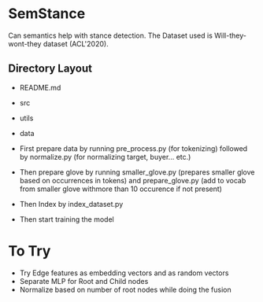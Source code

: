# SemStance

Can semantics help with stance detection.
The Dataset used is Will-they-wont-they dataset (ACL'2020).

## Directory Layout

- README.md
- src
- utils
- data


- First prepare data by running pre_process.py (for tokenizing) followed by normalize.py (for normalizing target, buyer... etc.)
- Then prepare glove by running smaller_glove.py (prepares smaller glove based on occurrences in tokens) and prepare_glove.py (add to vocab from smaller glove withmore than 10 occurence if not present)
- Then Index by index_dataset.py

- Then start training the model


# To Try

- Try Edge features as embedding vectors and as random vectors
- Separate MLP for Root and Child nodes
- Normalize based on number of root nodes while doing the fusion
